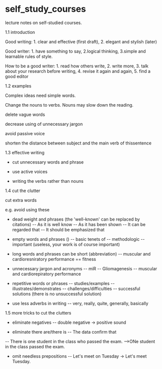 # self_study_courses

lecture notes on self-studied courses.

1.1 introduction

Good writing: 1. clear and effective (first draft), 2. elegant and stylish (later)

Good writer: 1. have something to say, 2.logical thinking, 3.simple and learnable rules of style.

How to be a good writer: 1. read how others write, 2. write more, 3. talk about your research before writing, 4. revise it again and again, 5. find a good editor


1.2 examples

Complex ideas need simple words.

Change the nouns to verbs. Nouns may slow down the reading. 

delete vague words

decrease using of unnecessary jargon

avoid passive voice

shorten the distance between subject and the main verb of thissentence

1.3 effective writing

- cut unnecessary words and phrase

- use active voices

- writing the verbs rather than nouns

1.4 cut the clutter

cut extra words

e.g. avoid using these

- dead weight and phrases (the 'well-known' can be replaced by citations)
-- As it is well know
-- As it has been shown
-- It can be regarded that
-- It should be emphasized that

- empty words and phrases ()
-- basic tenets of
-- methodologic
-- important (useless, your work is of course important)

- long words and phrases can be short (abbreviation)
-- muscular and cardioresniratory performance == fitness

- unnecessary jargon and acronyms
-- miR
-- Gliomagenesis
-- muscular and cardiorepiratory performance

- repetitive words or phrases
-- studies/examples
-- illustrates/demonstrates
-- challenges/difficulties
-- successful solutions (there is no unsuccessful solution)

- use less adverbs in writing
-- very, really, quite, generally, basically

1.5 more tricks to cut the clutters
- eliminate negatives
-- double negative -> positive sound

- eliminate there are/there is
-- The data confirm that 

-- There is one student in the class who passed the exam. -->ONe student in the class passed the exam.

- omit needless prepositions
-- Let's meet on Tuesday -> Let's meet Tuesday.


